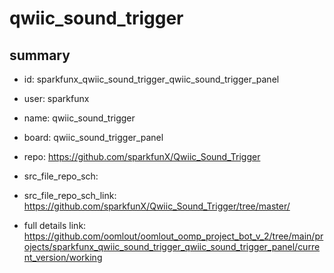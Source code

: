 # qwiic_sound_trigger
 
## summary 
* id: sparkfunx_qwiic_sound_trigger_qwiic_sound_trigger_panel
* user: sparkfunx
* name: qwiic_sound_trigger
* board: qwiic_sound_trigger_panel
* repo: https://github.com/sparkfunX/Qwiic_Sound_Trigger



* src_file_repo_sch: 
* src_file_repo_sch_link: https://github.com/sparkfunX/Qwiic_Sound_Trigger/tree/master/
* full details link: https://github.com/oomlout/oomlout_oomp_project_bot_v_2/tree/main/projects/sparkfunx_qwiic_sound_trigger_qwiic_sound_trigger_panel/current_version/working  







